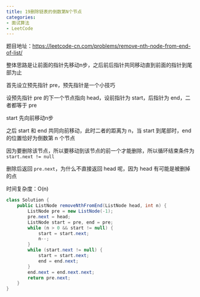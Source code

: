 ```yaml
---
title: 19删除链表的倒数第N个节点
categories: 
- 面试算法
- LeetCode
---
```


题目地址：https://leetcode-cn.com/problems/remove-nth-node-from-end-of-list/

整体思路是让前面的指针先移动n步，之后前后指针共同移动直到前面的指针到尾部为止

首先设立预先指针 pre，预先指针是一个小技巧

设预先指针 pre 的下一个节点指向 head，设前指针为 start，后指针为 end，二者都等于 pre

start 先向前移动n步

之后 start 和 end 共同向前移动，此时二者的距离为 n，当 start 到尾部时，end 的位置恰好为倒数第 n 个节点

因为要删除该节点，所以要移动到该节点的前一个才能删除，所以循环结束条件为 `start.next != null`

删除后返回 `pre.next`，为什么不直接返回 head 呢，因为 head 有可能是被删掉的点

时间复杂度：O(n)

```java
class Solution {
    public ListNode removeNthFromEnd(ListNode head, int n) {
        ListNode pre = new ListNode(-1);
        pre.next = head;
        ListNode start = pre, end = pre;
        while (n > 0 && start != null) {
            start = start.next;
            n--;
        }
        while (start.next != null) {
            start = start.next;
            end = end.next;
        }
        end.next = end.next.next;
        return pre.next;
    }
}
```

